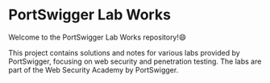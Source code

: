 # PortSwigger Lab Works

Welcome to the PortSwigger Lab Works repository!😄

This project contains solutions and notes for various labs provided by PortSwigger, focusing on web security and penetration testing. The labs are part of the Web Security Academy by PortSwigger.
